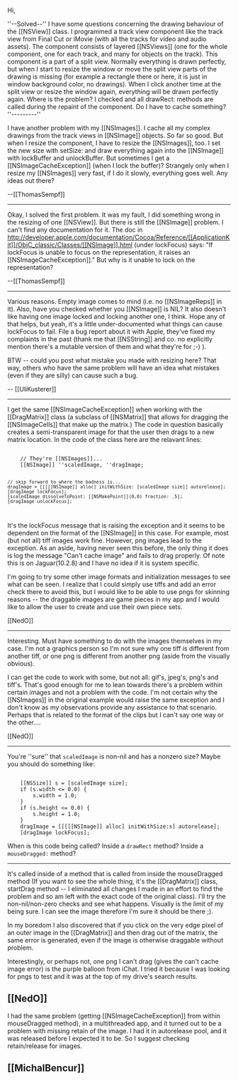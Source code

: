 Hi,

''--Solved--''
I have some questions concerning the drawing behaviour of the [[NSView]] class. I programmed a track view component like the track view from Final Cut or iMovie (with all the tracks for video and audio assets). The component consists of layered [[NSViews]] (one for the whole component, one for each track, and many for objects on the track). This component is a part of a split view. Normally everything is drawn perfectly, but when I start to resize the window or move the split view parts of the drawing is missing (for example a rectangle there or here, it is just in window background color, no drawings). When I click another time at the split view or resize the window again, everything will be drawn perfectly again. Where is the problem? I checked and all drawRect: methods are called during the repaint of the component. Do I have to cache something?
''---------''

I have another problem with my [[NSImages]]. I cache all my complex drawings from the track views in [[NSImage]] objects. So far so good. But when I resize the component, I have to resize the [[NSImages]], too. I set the new size with setSize: and draw everything again into the [[NSImage]] with lockBuffer and unlockBuffer. But sometimes I get a [[NSImageCacheException]] (when I lock the buffer)? Strangely only when I resize my [[NSImages]] very fast, if I do it slowly, everything goes well. Any ideas out there? 

--[[ThomasSempf]]

----

Okay, I solved the first problem. It was my fault, I did something wrong in the resizing of one [[NSView]]. But there is still the [[NSImage]] problem. I can't find any documentation for it. The doc in http://developer.apple.com/documentation/Cocoa/Reference/[[ApplicationKit]]/ObjC_classic/Classes/[[NSImage]].html (under lockFocus) says: "If lockFocus is unable to focus on the representation, it raises an [[NSImageCacheException]]." But why is it unable to lock on the representation?  

--[[ThomasSempf]]

----

Various reasons. Empty image comes to mind (i.e. no [[NSImageReps]] in it). Also, have you checked whether you [[NSImage]] is NIL? It also doesn't like having one image locked and locking another one, I think. Hope any of that helps, but yeah, it's a little under-documented what things can cause lockFocus to fail. File a bug report about it with Apple, they've fixed my complaints in the past (thank me that [[NSString]] and co. no explicitly mention there's a mutable version of them and what they're for ;-) ).

BTW -- could you post what mistake you made with resizing here? That way, others who have the same problem will have an idea what mistakes (even if they are silly) can cause such a bug.

-- [[UliKusterer]]

----

I get the same [[NSImageCacheException]] when working with the [[DragMatrix]] class (a subclass of [[NSMatrix]] that allows for dragging the [[NSImageCells]] that make up the matrix.)  The code in question basically creates a semi-transparent image for that the user then drags to a new matrix location. In the code of the class here are the relavant lines:

<code>
    // They're [[NSImages]]...
    [[NSImage]] ''scaledImage, ''dragImage;
    
    // skip forward to where the badness is...
    dragImage = [[[[[NSImage]] alloc] initWithSize: [scaledImage size]] autorelease];
    [dragImage lockFocus];
    [scaledImage dissolveToPoint: [[NSMakePoint]](0,0) fraction: .5];
    [dragImage unlockFocus];
</code>

It's the lockFocus message that is raising the exception and it seems to be dependent on the format of the [[NSImage]] in this case. For  example, most (but not all) tiff images work fine. However, png images lead to the exception. As an aside, having never seen this before, the only thing it does is log the message "Can't cache image" and fails to drag properly. Of note this is on Jaguar(10.2.8) and I have no idea if it is system specific.

I'm going to try some other image formats and initialization messages to see what can be seen. I realize that I could simply use tiffs and add an error check there to avoid this, but I would like to be able to use pngs for skinning reasons -- the draggable images are game pieces in my app and I would like to allow the user to create and use their own piece sets.

[[NedO]]

----

Interesting. Must have something to do with the images themselves in my case. I'm not a graphics person so I'm not sure why one tiff is different from another tiff, or one png is different from another png (aside from the visually obvious).

I can get the code to work with some, but not all: gif's, jpeg's, png's and tiff's. That's good enough for me to lean towards there's a problem within certain images and not a problem with the code. I'm not certain why the [[NSImages]] in the original example would raise the same exception and I don't know as my observations provide any assistance to that scenario. Perhaps that is related to the format of the clips but I can't say one way or the other....

[[NedO]]

----

You're ''sure'' that <code>scaledImage</code> is non-nil and has a nonzero size? Maybe you should do something like:

<code>
    [[NSSize]] s = [scaledImage size];
    if (s.width <= 0.0) {
        s.width = 1.0;
    }
    if (s.height <= 0.0) {
        s.height = 1.0;
    }
    dragImage = [[[[[NSImage]] alloc] initWithSize:s] autorelease];
    [dragImage lockFocus];
</code>

When is this code being called? Inside a <code>drawRect</code> method? Inside a <code>mouseDragged:</code> method?

----
It's called inside of a method that is called from inside the mouseDragged method (If you want to see the whole thing, it's the [[DragMatrix]] class, startDrag method -- I eliminated all changes I made in an effort to find the problem and so am left with the exact code of the original class). I'll try the non-nil/non-zero checks and see what happens. Visually is the limit of my being sure. I can see the image therefore I'm sure it should be there ;).

In my boredom I also discovered that if you click on the very edge pixel of an outer image in the [[DragMatrix]] and then drag out of the matrix, the same error is generated, even if the image is otherwise draggable without problem.

Interestingly, or perhaps not, one png I can't drag (gives the can't cache image error) is the purple balloon from iChat. I tried it because I was looking for pngs to test and it was at the top of my drive's search results.

[[NedO]]
----
I had the same problem (getting [[NSImageCacheException]] from within mouseDragged method), in a multithreaded app, and it turned out to be a problem with missing retain of the image. I had it in autorelease pool, and it was released before I expected it to be. So I suggest checking retain/release for images. 

[[MichalBencur]]
----
